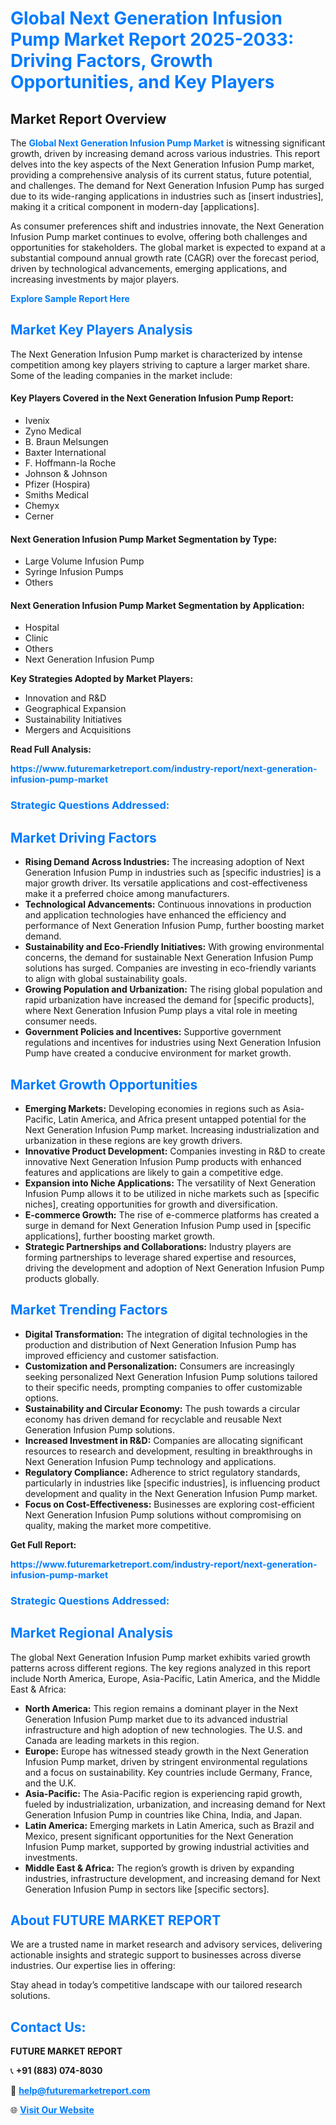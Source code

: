 <h1 style="color: #007BFF;">Global Next Generation Infusion Pump Market Report 2025-2033: Driving Factors, Growth Opportunities, and Key Players</h1>

<section id="overview">
<h2>Market Report Overview</h2>
<p>The <a href="https://www.futuremarketreport.com/industry-report/next-generation-infusion-pump-market" style="color: #007BFF; text-decoration: none;"><strong>Global Next Generation Infusion Pump Market</strong></a> is witnessing significant growth, driven by increasing demand across various industries. This report delves into the key aspects of the Next Generation Infusion Pump market, providing a comprehensive analysis of its current status, future potential, and challenges. The demand for Next Generation Infusion Pump has surged due to its wide-ranging applications in industries such as [insert industries], making it a critical component in modern-day [applications].</p>
<p>As consumer preferences shift and industries innovate, the Next Generation Infusion Pump market continues to evolve, offering both challenges and opportunities for stakeholders. The global market is expected to expand at a substantial compound annual growth rate (CAGR) over the forecast period, driven by technological advancements, emerging applications, and increasing investments by major players.</p>
</section>

<section id="overview">
<p><a href="https://www.futuremarketreport.com/request-sample/reportId=123888" style="color: #007BFF; text-decoration: none;"><strong>Explore Sample Report Here</strong></a></p>
</section>

<section id="key-players">
<h2 style="color: #007BFF;">Market Key Players Analysis</h2>
<p>The Next Generation Infusion Pump market is characterized by intense competition among key players striving to capture a larger market share. Some of the leading companies in the market include:</p>
<h4>Key Players Covered in the Next Generation Infusion Pump Report:</h4>
<ul><li>Ivenix</li><li>Zyno Medical</li><li>B. Braun Melsungen</li><li>Baxter International</li><li>F. Hoffmann-la Roche</li><li>Johnson &amp; Johnson</li><li>Pfizer (Hospira)</li><li>Smiths Medical</li><li>Chemyx</li><li>Cerner</li></ul>
<h4>Next Generation Infusion Pump Market Segmentation by Type:</h4>
<ul><li>Large Volume Infusion Pump</li><li>Syringe Infusion Pumps</li><li>Others</li></ul>

<h4>Next Generation Infusion Pump Market Segmentation by Application:</h4>
<ul><li>Hospital</li><li>Clinic</li><li>Others</li><li>Next Generation Infusion Pump</li></ul>
<p><strong>Key Strategies Adopted by Market Players:</strong></p>
<ul>
<li>Innovation and R&D</li>
<li>Geographical Expansion</li>
<li>Sustainability Initiatives</li>
<li>Mergers and Acquisitions</li>
</ul>
</section>

<section>
<p><strong>Read Full Analysis: </strong></p><a href="https://www.futuremarketreport.com/industry-report/next-generation-infusion-pump-market" style="color: #007BFF; text-decoration: none;"><strong>https://www.futuremarketreport.com/industry-report/next-generation-infusion-pump-market</strong></a>
<h3 style="color: #007BFF;">Strategic Questions Addressed:</h3>
</section>

<section id="driving-factors">
<h2 style="color: #007BFF;">Market Driving Factors</h2>
<ul>
<li><strong>Rising Demand Across Industries:</strong> The increasing adoption of Next Generation Infusion Pump in industries such as [specific industries] is a major growth driver. Its versatile applications and cost-effectiveness make it a preferred choice among manufacturers.</li>
<li><strong>Technological Advancements:</strong> Continuous innovations in production and application technologies have enhanced the efficiency and performance of Next Generation Infusion Pump, further boosting market demand.</li>
<li><strong>Sustainability and Eco-Friendly Initiatives:</strong> With growing environmental concerns, the demand for sustainable Next Generation Infusion Pump solutions has surged. Companies are investing in eco-friendly variants to align with global sustainability goals.</li>
<li><strong>Growing Population and Urbanization:</strong> The rising global population and rapid urbanization have increased the demand for [specific products], where Next Generation Infusion Pump plays a vital role in meeting consumer needs.</li>
<li><strong>Government Policies and Incentives:</strong> Supportive government regulations and incentives for industries using Next Generation Infusion Pump have created a conducive environment for market growth.</li>
</ul>
</section>

<section id="growth-opportunities">
<h2 style="color: #007BFF;">Market Growth Opportunities</h2>
<ul>
<li><strong>Emerging Markets:</strong> Developing economies in regions such as Asia-Pacific, Latin America, and Africa present untapped potential for the Next Generation Infusion Pump market. Increasing industrialization and urbanization in these regions are key growth drivers.</li>
<li><strong>Innovative Product Development:</strong> Companies investing in R&D to create innovative Next Generation Infusion Pump products with enhanced features and applications are likely to gain a competitive edge.</li>
<li><strong>Expansion into Niche Applications:</strong> The versatility of Next Generation Infusion Pump allows it to be utilized in niche markets such as [specific niches], creating opportunities for growth and diversification.</li>
<li><strong>E-commerce Growth:</strong> The rise of e-commerce platforms has created a surge in demand for Next Generation Infusion Pump used in [specific applications], further boosting market growth.</li>
<li><strong>Strategic Partnerships and Collaborations:</strong> Industry players are forming partnerships to leverage shared expertise and resources, driving the development and adoption of Next Generation Infusion Pump products globally.</li>
</ul>
</section>

<section id="trending-factors">
<h2 style="color: #007BFF;">Market Trending Factors</h2>
<ul>
<li><strong>Digital Transformation:</strong> The integration of digital technologies in the production and distribution of Next Generation Infusion Pump has improved efficiency and customer satisfaction.</li>
<li><strong>Customization and Personalization:</strong> Consumers are increasingly seeking personalized Next Generation Infusion Pump solutions tailored to their specific needs, prompting companies to offer customizable options.</li>
<li><strong>Sustainability and Circular Economy:</strong> The push towards a circular economy has driven demand for recyclable and reusable Next Generation Infusion Pump solutions.</li>
<li><strong>Increased Investment in R&D:</strong> Companies are allocating significant resources to research and development, resulting in breakthroughs in Next Generation Infusion Pump technology and applications.</li>
<li><strong>Regulatory Compliance:</strong> Adherence to strict regulatory standards, particularly in industries like [specific industries], is influencing product development and quality in the Next Generation Infusion Pump market.</li>
<li><strong>Focus on Cost-Effectiveness:</strong> Businesses are exploring cost-efficient Next Generation Infusion Pump solutions without compromising on quality, making the market more competitive.</li>
</ul>
</section>

<section>
<p><strong>Get Full Report: </strong></p><a href="https://www.futuremarketreport.com/industry-report/next-generation-infusion-pump-market" style="color: #007BFF; text-decoration: none;"><strong>https://www.futuremarketreport.com/industry-report/next-generation-infusion-pump-market</strong></a>
<h3 style="color: #007BFF;">Strategic Questions Addressed:</h3>
</section>


<section id="regional-analysis">
<h2 style="color: #007BFF;">Market Regional Analysis</h2>
<p>The global Next Generation Infusion Pump market exhibits varied growth patterns across different regions. The key regions analyzed in this report include North America, Europe, Asia-Pacific, Latin America, and the Middle East & Africa:</p>
<ul>
<li><strong>North America:</strong> This region remains a dominant player in the Next Generation Infusion Pump market due to its advanced industrial infrastructure and high adoption of new technologies. The U.S. and Canada are leading markets in this region.</li>
<li><strong>Europe:</strong> Europe has witnessed steady growth in the Next Generation Infusion Pump market, driven by stringent environmental regulations and a focus on sustainability. Key countries include Germany, France, and the U.K.</li>
<li><strong>Asia-Pacific:</strong> The Asia-Pacific region is experiencing rapid growth, fueled by industrialization, urbanization, and increasing demand for Next Generation Infusion Pump in countries like China, India, and Japan.</li>
<li><strong>Latin America:</strong> Emerging markets in Latin America, such as Brazil and Mexico, present significant opportunities for the Next Generation Infusion Pump market, supported by growing industrial activities and investments.</li>
<li><strong>Middle East & Africa:</strong> The region’s growth is driven by expanding industries, infrastructure development, and increasing demand for Next Generation Infusion Pump in sectors like [specific sectors].</li>
</ul>
</section>

<footer>
<h2 style="color: #007BFF;">About FUTURE MARKET REPORT</h2>
<p>We are a trusted name in market research and advisory services, delivering actionable insights and strategic support to businesses across diverse industries. Our expertise lies in offering:</p>

<p>Stay ahead in today’s competitive landscape with our tailored research solutions.</p>

<h2 style="color: #007BFF;">Contact Us:</h2>
<p><strong>FUTURE MARKET REPORT</strong></p>
<p>📞 <strong>+91 (883) 074-8030</strong></p>
<p>📧 <strong><a href="mailto:help@futuremarketreport.com" style="color: #007BFF;">help@futuremarketreport.com</a></strong></p>
<p>🌐 <strong><a href="https://www.futuremarketreport.com/" style="color: #007BFF;">Visit Our Website</a></strong></p>
</footer>